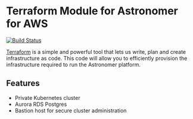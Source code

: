# Terraform Module for Astronomer for AWS

[![Build Status](https://cloud.drone.io/api/badges/astronomer/terraform-aws-astronomer-aws/status.svg)](https://cloud.drone.io/astronomer/terraform-aws-astronomer-aws)

[Terraform](https://www.terraform.io/) is a simple and powerful tool that lets us write, plan and create infrastructure as code. This code will allow you to efficiently provision the infrastructure required to run the Astronomer platform.

## Features

* Private Kubernetes cluster
* Aurora RDS Postgres
* Bastion host for secure cluster administration
